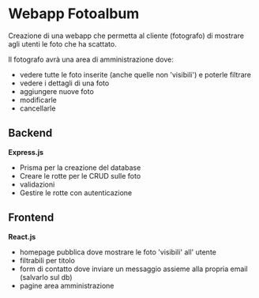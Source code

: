 # Webapp Fotoalbum

Creazione di una webapp che permetta al cliente (fotografo) di mostrare agli utenti le foto che ha scattato.

Il fotografo avrà una area di amministrazione dove:

- vedere tutte le foto inserite (anche quelle non 'visibili') e poterle filtrare
- vedere i dettagli di una foto
- aggiungere nuove foto
- modificarle
- cancellarle

## Backend

**Express.js**

- Prisma per la creazione del database
- Creare le rotte per le CRUD sulle foto
- validazioni
- Gestire le rotte con autenticazione

## Frontend

**React.js**

- homepage pubblica dove mostrare le foto 'visibili' all' utente
- filtrabili per titolo
- form di contatto dove inviare un messaggio assieme alla propria email (salvarlo sul db)
- pagine area amministrazione
